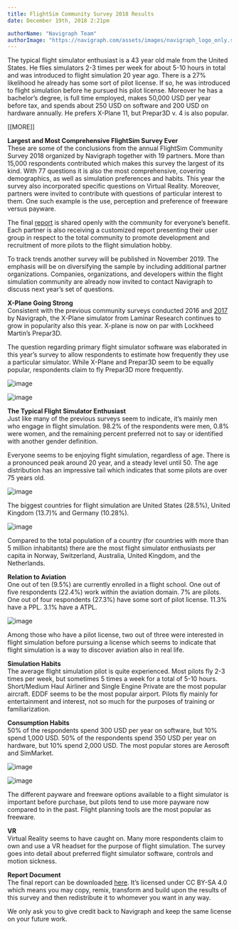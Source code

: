 ```yaml
---
title: FlightSim Community Survey 2018 Results
date: December 19th, 2018 2:21pm

authorName: "Navigraph Team"
authorImage: "https://navigraph.com/assets/images/navigraph_logo_only.svg"
---
```


The typical flight simulator enthusiast is a 43 year old male from the United States. He flies simulators 2-3 times per week for about 5-10 hours in total and was introduced to flight simulation 20 year ago. There is a 27% likelihood he already has some sort of pilot license. If so, he was introduced to flight simulation before he pursued his pilot license. Moreover he has a bachelor’s degree, is full time employed, makes 50,000 USD per year before tax, and spends about 250 USD on software and 200 USD on hardware annually. He prefers X-Plane 11, but Prepar3D v. 4 is also popular.

\[\[MORE\]\]

**Largest and Most Comprehensive FlightSim Survey Ever**  
These are some of the conclusions from the annual FlightSim Community Survey 2018 organized by Navigraph together with 19 partners. More than 15,000 respondents contributed which makes this survey the largest of its kind. With 77 questions it is also the most comprehensive, covering demographics, as well as simulation preferences and habits. This year the survey also incorporated specific questions on Virtual Reality. Moreover, partners were invited to contribute with questions of particular interest to them. One such example is the use, perception and preference of freeware versus payware.

The final [report](https://download.navigraph.com/docs/navigraph-flightsim-community-survey-2018-final.pdf) is shared openly with the community for everyone’s benefit. Each partner is also receiving a customized report presenting their user group in respect to the total community to promote development and recruitment of more pilots to the flight simulation hobby.

To track trends another survey will be published in November 2019\. The emphasis will be on diversifying the sample by including additional partner organizations. Companies, organizations, and developers within the flight simulation community are already now invited to contact Navigraph to discuss next year’s set of questions.

**X-Plane Going Strong**  
Consistent with the previous community surveys conducted 2016 and [2017](http://blog.navigraph.com/post/167492052421/survey-results-prepar3d-x-plane-up-fsx-down) by Navigraph, the X-Plane simulator from Laminar Research continues to grow in popularity also this year. X-plane is now on par with Lockheed Martin’s Prepar3D.

The question regarding primary flight simulator software was elaborated in this year’s survey to allow respondents to estimate how frequently they use a particular simulator. While X-Plane and Prepar3D seem to be equally popular, respondents claim to fly Prepar3D more frequently.

  
![image](/media/181243982766_0.png)

![image](/media/181243982766_1.png)

**The Typical Flight Simulator Enthusiast**  
Just like many of the previous surveys seem to indicate, it’s mainly men who engage in flight simulation. 98.2% of the respondents were men, 0.8% were women, and the remaining percent preferred not to say or identified with another gender definition.

Everyone seems to be enjoying flight simulation, regardless of age. There is a pronounced peak around 20 year, and a steady level until 50\. The age distribution has an impressive tail which indicates that some pilots are over 75 years old.

![image](/media/181243982766_2.png)

The biggest countries for flight simulation are United States (28.5%), United Kingdom (13.7)% and Germany (10.28%). 

![image](/media/181243982766_3.png)

Compared to the total population of a country (for countries with more than 5 million inhabitants) there are the most flight simulator enthusiasts per capita in Norway, Switzerland, Australia, United Kingdom, and the Netherlands.

**Relation to Aviation**  
One out of ten (9.5%) are currently enrolled in a flight school. One out of five respondents (22.4%) work within the aviation domain. 7% are pilots. One out of four respondents (27.3%) have some sort of pilot license. 11.3% have a PPL. 3.1% have a ATPL.

![image](/media/181243982766_4.png)

Among those who have a pilot license, two out of three were interested in flight simulation before pursuing a license which seems to indicate that flight simulation is a way to discover aviation also in real life.

**Simulation Habits**  
The average flight simulation pilot is quite experienced. Most pilots fly 2-3 times per week, but sometimes 5 times a week for a total of 5-10 hours. Short/Medium Haul Airliner and Single Engine Private are the most popular aircraft. EDDF seems to be the most popular airport. Pilots fly mainly for entertainment and interest, not so much for the purposes of training or familiarization.

**Consumption Habits**  
50% of the respondents spend 300 USD per year on software, but 10% spend 1,000 USD. 50% of the respondents spend 350 USD per year on hardware, but 10% spend 2,000 USD. The most popular stores are Aerosoft and SimMarket.

![image](/media/181243982766_5.png)

![image](/media/181243982766_6.png)

The different payware and freeware options available to a flight simulator is important before purchase, but pilots tend to use more payware now compared to in the past. Flight planning tools are the most popular as freeware.

**VR**  
Virtual Reality seems to have caught on. Many more respondents claim to own and use a VR headset for the purpose of flight simulation. The survey goes into detail about preferred flight simulator software, controls and motion sickness.  
  
**Report Document**  
The final report can be downloaded [here](https://download.navigraph.com/docs/navigraph-flightsim-community-survey-2018-final.pdf). It’s licensed under CC BY-SA 4.0 which means you may copy, remix, transform and build upon the results of this survey and then redistribute it to whomever you want in any way.

We only ask you to give credit back to Navigraph and keep the same license on your future work.